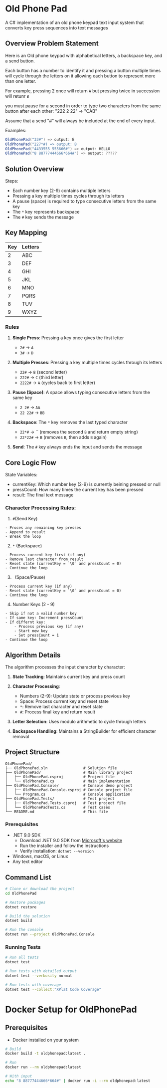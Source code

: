 # Old Phone Pad
A C# implementation of an old phone keypad text input system that converts key press sequences into text messages

## Overview Problem Statement
Here is an Old phone keypad with alphabetical letters, a backspace key, and a send button.

Each button has a number to identify it and pressing a button multiple times will cycle through the letters on it 
allowing each button to represent more than one letter. <br/>

For example, pressing 2 once will return `A` but pressing twice in succession will retunr `B`

you must pause for a second in order to type two characters from the same button after each other: "222 2 22" -> "CAB"

Assume that a send "#" will always be included at the end of every input.

Examples:
```csharp
OldPhonePad("33#") => output: E
OldPhonePad("227*#) => output: B
OldPhonePad("4433555 555666#") => output: HELLO
OldPhonePad("8 88777444666*664#") => output: ????? 
```
## Solution Overview
Steps: 
- Each number key (2-9) contains multiple letters
- Pressing a key multiple times cycles through its letters
- A pause (space) is required to type consecutive letters from the same key
- The `*` key represents backspace
- The `#` key sends the message

## Key Mapping

| Key | Letters |
|-----|---------|
| 2   | ABC     |
| 3   | DEF     |
| 4   | GHI     |
| 5   | JKL     |
| 6   | MNO     |
| 7   | PQRS    |
| 8   | TUV     |
| 9   | WXYZ    |

### Rules

1. **Single Press**: Pressing a key once gives the first letter
    - `2#` → `A`
    - `3#` → `D`

2. **Multiple Presses**: Pressing a key multiple times cycles through its letters
    - `22#` → `B` (second letter)
    - `222#` → `C` (third letter)
    - `2222#` → `A` (cycles back to first letter)

3. **Pause (Space)**: A space allows typing consecutive letters from the same key
    - `2 2#` → `AA`
    - `22 22#` → `BB`

4. **Backspace**: The `*` key removes the last typed character
    - `22*#` → `` (removes the second `B` and return empty string)
    - `22*22#` → `B` (removes `B`, then adds `B` again)

5. **Send**: The `#` key always ends the input and sends the message


## Core Logic Flow
State Variables:
- currentKey: Which number key (2-9) is currently beining pressed or null
- pressCount: How many times the current key has been pressed 
- result: The final text message

### Character Processing Rules:
1. `#`(Send Key)
```text
- Proces any remaining key presses 
- Append to result 
- Break the loop
```
2. `*` (Backspace)
```text
- Process current key first (if any)
- Remove last character from result
- Reset state (currentKey = `\0` and pressCount = 0)
- Continue the loop 
```

3. ` `(Space/Pause)
```text
- Process current key (if any)
- Reset state (currentKey = `\0` and pressCount = 0)
- Continue the loop
```
4. Number Keys (2 - 9)
```text
- Skip if not a valid number key
- If same key: Increment pressCount
- If differnt key:
    - Process previous key (if any)
    - Start new key
    - Set pressCount = 1
- Continue the loop 
```

## Algorithm Details

The algorithm processes the input character by character:

1. **State Tracking**: Maintains current key and press count
2. **Character Processing**:
    - Numbers (2-9): Update state or process previous key
    - Space: Process current key and reset state
    - `*`: Remove last character and reset state
    - `#`: Process final key and return result

3. **Letter Selection**: Uses modulo arithmetic to cycle through letters
4. **Backspace Handling**: Maintains a StringBuilder for efficient character removal


## Project Structure

```
OldPhonePad/
├── OldPhonePad.sln                # Solution file
├── OldPhonePad/                   # Main library project
│   ├── OldPhonePad.csproj         # Project file
│   └── OldPhonePad.cs             # Main implementation
├── OldPhonePad.Console/           # Console demo project
│   ├── OldPhonePad.Console.csproj # Console project file
│   └── Program.cs                 # Console application
├── OldPhonePad.Tests/             # Test project
│   ├── OldPhonePad.Tests.csproj   # Test project file
│   └── OldPhonePadTests.cs        # Test cases
└── README.md                      # This file
```

### Prerequisites
- .NET 9.0 SDK
  - Download .NET 9.0 SDK from [Microsoft's website](https://dotnet.microsoft.com/download)
  - Run the installer and follow the instructions
  - Verify installation: `dotnet --version`
- Windows, macOS, or Linux
- Any text editor

## Command List
```bash
# Clone or download the project
cd OldPhonePad

# Restore packages
dotnet restore

# Build the solution
dotnet build

# Run the console 
dotnet run --project OldPhonePad.Console
```

### Running Tests

```bash
# Run all tests
dotnet test

# Run tests with detailed output
dotnet test --verbosity normal

# Run tests with coverage
dotnet test --collect:"XPlat Code Coverage"
```

# Docker Setup for OldPhonePad
## Prerequisites
- Docker installed on your system

```bash
# Build
docker build -t oldphonepad:latest .

# Run
docker run --rm oldphonepad:latest

# With input
echo "8 88777444666*664#" | docker run -i --rm oldphonepad:latest
```